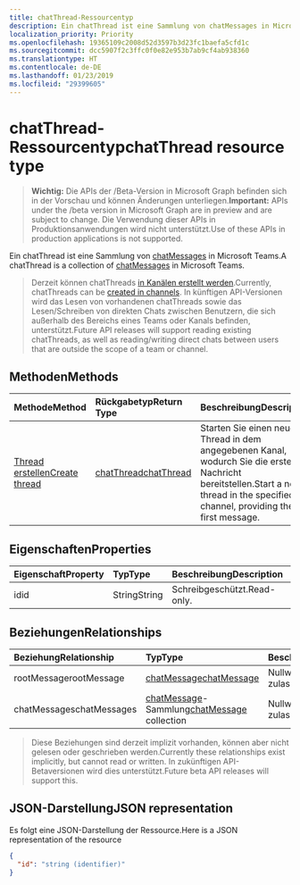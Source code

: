 ```yaml
---
title: chatThread-Ressourcentyp
description: Ein chatThread ist eine Sammlung von chatMessages in Microsoft Teams.
localization_priority: Priority
ms.openlocfilehash: 19365109c2008d52d3597b3d23fc1baefa5cfd1c
ms.sourcegitcommit: dcc5907f2c3ffc0f0e82e953b7ab9cf4ab938360
ms.translationtype: HT
ms.contentlocale: de-DE
ms.lasthandoff: 01/23/2019
ms.locfileid: "29399605"
---
```

# <a name="chatthread-resource-type"></a><span data-ttu-id="d18f8-103">chatThread-Ressourcentyp</span><span class="sxs-lookup"><span data-stu-id="d18f8-103">chatThread resource type</span></span>

> <span data-ttu-id="d18f8-104">**Wichtig:** Die APIs der /Beta-Version in Microsoft Graph befinden sich in der Vorschau und können Änderungen unterliegen.</span><span class="sxs-lookup"><span data-stu-id="d18f8-104">**Important:** APIs under the /beta version in Microsoft Graph are in preview and are subject to change.</span></span> <span data-ttu-id="d18f8-105">Die Verwendung dieser APIs in Produktionsanwendungen wird nicht unterstützt.</span><span class="sxs-lookup"><span data-stu-id="d18f8-105">Use of these APIs in production applications is not supported.</span></span>

<span data-ttu-id="d18f8-106">Ein chatThread ist eine Sammlung von [chatMessages](chatmessage.md) in Microsoft Teams.</span><span class="sxs-lookup"><span data-stu-id="d18f8-106">A chatThread is a collection of [chatMessages](chatmessage.md) in Microsoft Teams.</span></span>

> <span data-ttu-id="d18f8-107">Derzeit können chatThreads [in Kanälen erstellt werden](../api/channel-post-chatthreads.md).</span><span class="sxs-lookup"><span data-stu-id="d18f8-107">Currently, chatThreads can be [created in channels](../api/channel-post-chatthreads.md).</span></span>  <span data-ttu-id="d18f8-108">In künftigen API-Versionen wird das Lesen von vorhandenen chatThreads sowie das Lesen/Schreiben von direkten Chats zwischen Benutzern, die sich außerhalb des Bereichs eines Teams oder Kanals befinden, unterstützt.</span><span class="sxs-lookup"><span data-stu-id="d18f8-108">Future API releases will support reading existing chatThreads, as well as reading/writing direct chats between users that are outside the scope of a team or channel.</span></span>

## <a name="methods"></a><span data-ttu-id="d18f8-109">Methoden</span><span class="sxs-lookup"><span data-stu-id="d18f8-109">Methods</span></span>

| <span data-ttu-id="d18f8-110">Methode</span><span class="sxs-lookup"><span data-stu-id="d18f8-110">Method</span></span>       | <span data-ttu-id="d18f8-111">Rückgabetyp</span><span class="sxs-lookup"><span data-stu-id="d18f8-111">Return Type</span></span>  |<span data-ttu-id="d18f8-112">Beschreibung</span><span class="sxs-lookup"><span data-stu-id="d18f8-112">Description</span></span>|
|:---------------|:--------|:----------|
|[<span data-ttu-id="d18f8-113">Thread erstellen</span><span class="sxs-lookup"><span data-stu-id="d18f8-113">Create thread</span></span>](../api/channel-post-chatthreads.md) | [<span data-ttu-id="d18f8-114">chatThread</span><span class="sxs-lookup"><span data-stu-id="d18f8-114">chatThread</span></span>](chatthread.md) |<span data-ttu-id="d18f8-115">Starten Sie einen neuen Thread in dem angegebenen Kanal, wodurch Sie die erste Nachricht bereitstellen.</span><span class="sxs-lookup"><span data-stu-id="d18f8-115">Start a new thread in the specified channel, providing the first message.</span></span>|

## <a name="properties"></a><span data-ttu-id="d18f8-116">Eigenschaften</span><span class="sxs-lookup"><span data-stu-id="d18f8-116">Properties</span></span>
| <span data-ttu-id="d18f8-117">Eigenschaft</span><span class="sxs-lookup"><span data-stu-id="d18f8-117">Property</span></span>     | <span data-ttu-id="d18f8-118">Typ</span><span class="sxs-lookup"><span data-stu-id="d18f8-118">Type</span></span>   |<span data-ttu-id="d18f8-119">Beschreibung</span><span class="sxs-lookup"><span data-stu-id="d18f8-119">Description</span></span>|
|:---------------|:--------|:----------|
|<span data-ttu-id="d18f8-120">id</span><span class="sxs-lookup"><span data-stu-id="d18f8-120">id</span></span>|<span data-ttu-id="d18f8-121">String</span><span class="sxs-lookup"><span data-stu-id="d18f8-121">String</span></span>| <span data-ttu-id="d18f8-122">Schreibgeschützt.</span><span class="sxs-lookup"><span data-stu-id="d18f8-122">Read-only.</span></span>|

## <a name="relationships"></a><span data-ttu-id="d18f8-123">Beziehungen</span><span class="sxs-lookup"><span data-stu-id="d18f8-123">Relationships</span></span>
| <span data-ttu-id="d18f8-124">Beziehung</span><span class="sxs-lookup"><span data-stu-id="d18f8-124">Relationship</span></span> | <span data-ttu-id="d18f8-125">Typ</span><span class="sxs-lookup"><span data-stu-id="d18f8-125">Type</span></span>   |<span data-ttu-id="d18f8-126">Beschreibung</span><span class="sxs-lookup"><span data-stu-id="d18f8-126">Description</span></span>|
|:---------------|:--------|:----------|
|<span data-ttu-id="d18f8-127">rootMessage</span><span class="sxs-lookup"><span data-stu-id="d18f8-127">rootMessage</span></span>|[<span data-ttu-id="d18f8-128">chatMessage</span><span class="sxs-lookup"><span data-stu-id="d18f8-128">chatMessage</span></span>](chatmessage.md)| <span data-ttu-id="d18f8-129">Nullwerte zulassend.</span><span class="sxs-lookup"><span data-stu-id="d18f8-129">Nullable.</span></span>|
|<span data-ttu-id="d18f8-130">chatMessages</span><span class="sxs-lookup"><span data-stu-id="d18f8-130">chatMessages</span></span>|<span data-ttu-id="d18f8-131">[chatMessage](chatmessage.md)-Sammlung</span><span class="sxs-lookup"><span data-stu-id="d18f8-131">[chatMessage](chatmessage.md) collection</span></span>| <span data-ttu-id="d18f8-132">Nullwerte zulassend.</span><span class="sxs-lookup"><span data-stu-id="d18f8-132">Nullable.</span></span>|

> <span data-ttu-id="d18f8-133">Diese Beziehungen sind derzeit implizit vorhanden, können aber nicht gelesen oder geschrieben werden.</span><span class="sxs-lookup"><span data-stu-id="d18f8-133">Currently these relationships exist implicitly, but cannot read or written.</span></span>  <span data-ttu-id="d18f8-134">In zukünftigen API-Betaversionen wird dies unterstützt.</span><span class="sxs-lookup"><span data-stu-id="d18f8-134">Future beta API releases will support this.</span></span>

## <a name="json-representation"></a><span data-ttu-id="d18f8-135">JSON-Darstellung</span><span class="sxs-lookup"><span data-stu-id="d18f8-135">JSON representation</span></span>

<span data-ttu-id="d18f8-136">Es folgt eine JSON-Darstellung der Ressource.</span><span class="sxs-lookup"><span data-stu-id="d18f8-136">Here is a JSON representation of the resource</span></span>

<!-- {
  "blockType": "resource",
  "optionalProperties": [
    "posts"
  ],
  "baseType": "microsoft.graph.entity",
  "@odata.type": "microsoft.graph.chatThread"
}-->

```json
{
  "id": "string (identifier)"
}

```


<!-- uuid: 8fcb5dbc-d5aa-4681-8e31-b001d5168d79
2015-10-25 14:57:30 UTC -->
<!-- {
  "type": "#page.annotation",
  "description": "chatThread resource",
  "keywords": "",
  "section": "documentation",
  "tocPath": ""
}-->
